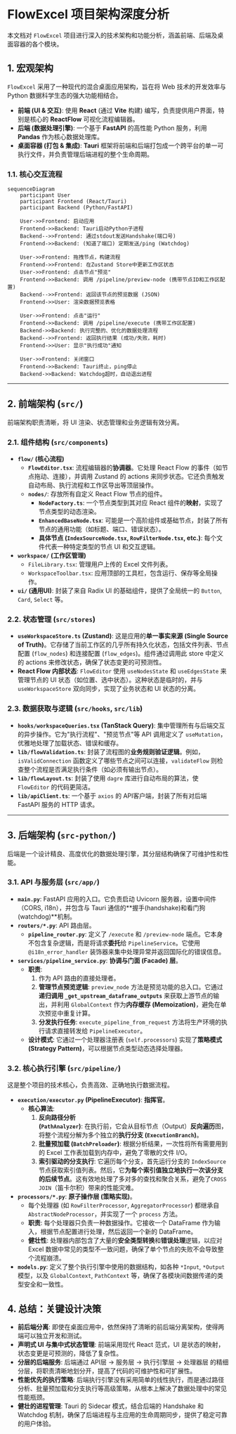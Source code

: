 # FlowExcel 项目架构深度分析

本文档对 `FlowExcel` 项目进行深入的技术架构和功能分析，涵盖前端、后端及桌面容器的各个模块。

## 1. 宏观架构

`FlowExcel` 采用了一种现代的混合桌面应用架构，旨在将 Web 技术的开发效率与 Python 数据科学生态的强大功能相结合。

-   **前端 (UI & 交互)**: 使用 **React** (通过 **Vite** 构建) 编写，负责提供用户界面，特别是核心的 **ReactFlow** 可视化流程编辑器。
-   **后端 (数据处理引擎)**: 一个基于 **FastAPI** 的高性能 Python 服务，利用 **Pandas** 作为核心数据处理库。
-   **桌面容器 (打包 & 集成)**: **Tauri** 框架将前端和后端打包成一个跨平台的单一可执行文件，并负责管理后端进程的整个生命周期。

### 1.1. 核心交互流程

```mermaid
sequenceDiagram
    participant User
    participant Frontend (React/Tauri)
    participant Backend (Python/FastAPI)

    User->>Frontend: 启动应用
    Frontend->>Backend: Tauri启动Python子进程
    Backend-->>Frontend: 通过stdout发送Handshake(端口号)
    Frontend->>Backend: (知道了端口) 定期发送/ping (Watchdog)

    User->>Frontend: 拖拽节点，构建流程
    Frontend->>Frontend: 在Zustand Store中更新工作区状态
    User->>Frontend: 点击节点"预览"
    Frontend->>Backend: 调用 /pipeline/preview-node (携带节点ID和工作区配置)
    Backend-->>Frontend: 返回该节点的预览数据 (JSON)
    Frontend->>User: 渲染数据预览表格

    User->>Frontend: 点击"运行"
    Frontend->>Backend: 调用 /pipeline/execute (携带工作区配置)
    Backend->>Backend: 执行完整的、优化的数据处理流程
    Backend-->>Frontend: 返回执行结果 (成功/失败，耗时)
    Frontend->>User: 显示"执行成功"通知

    User->>Frontend: 关闭窗口
    Frontend->>Backend: Tauri终止，ping停止
    Backend->>Backend: Watchdog超时，自动退出进程
```

---

## 2. 前端架构 (`src/`)

前端架构职责清晰，将 UI 渲染、状态管理和业务逻辑有效分离。

### 2.1. 组件结构 (`src/components`)

-   **`flow/` (核心流程)**
    -   **`FlowEditor.tsx`**: 流程编辑器的**协调器**。它处理 React Flow 的事件（如节点拖动、连接），并调用 Zustand 的 actions 来同步状态。它还负责触发自动布局、执行流程和工作区导出等顶层操作。
    -   **`nodes/`**: 存放所有自定义 React Flow 节点的组件。
        -   **`NodeFactory.ts`**: 一个节点类型到其对应 React 组件的**映射**，实现了节点类型的动态渲染。
        -   **`EnhancedBaseNode.tsx`**: 可能是一个高阶组件或基础节点，封装了所有节点的通用功能（如标题、端口、错误状态）。
        -   **具体节点 (`IndexSourceNode.tsx`, `RowFilterNode.tsx`, etc.)**: 每个文件代表一种特定类型的节点 UI 和交互逻辑。
-   **`workspace/` (工作区管理)**
    -   `FileLibrary.tsx`: 管理用户上传的 Excel 文件列表。
    -   `WorkspaceToolbar.tsx`: 应用顶部的工具栏，包含运行、保存等全局操作。
-   **`ui/` (通用UI)**: 封装了来自 Radix UI 的基础组件，提供了全局统一的 `Button`, `Card`, `Select` 等。

### 2.2. 状态管理 (`src/stores`)

-   **`useWorkspaceStore.ts` (Zustand)**: 这是应用的**单一事实来源 (Single Source of Truth)**。它存储了当前工作区的几乎所有持久化状态，包括文件列表、节点配置 (`flow_nodes`) 和连接配置 (`flow_edges`)。组件通过调用此 store 中定义的 actions 来修改状态，确保了状态变更的可预测性。
-   **React Flow 内部状态**: `FlowEditor` 使用 `useNodesState` 和 `useEdgesState` 来管理节点的 UI 状态（如位置、选中状态）。这种状态是临时的，并与 `useWorkspaceStore` 双向同步，实现了业务状态和 UI 状态的分离。

### 2.3. 数据获取与逻辑 (`src/hooks`, `src/lib`)

-   **`hooks/workspaceQueries.tsx` (TanStack Query)**: 集中管理所有与后端交互的异步操作。它为"执行流程"、"预览节点"等 API 调用定义了 `useMutation`，优雅地处理了加载状态、错误和缓存。
-   **`lib/flowValidation.ts`**: 封装了流程图的**业务规则验证逻辑**。例如，`isValidConnection` 函数定义了哪些节点之间可以连接，`validateFlow` 则检查整个流程是否满足执行条件（如必须有输出节点）。
-   **`lib/flowLayout.ts`**: 封装了使用 `dagre` 库进行自动布局的算法，使 `FlowEditor` 的代码更简洁。
-   **`lib/apiClient.ts`**: 一个基于 `axios` 的 API客户端，封装了所有对后端 FastAPI 服务的 HTTP 请求。

---

## 3. 后端架构 (`src-python/`)

后端是一个设计精良、高度优化的数据处理引擎，其分层结构确保了可维护性和性能。

### 3.1. API 与服务层 (`src/app/`)

-   **`main.py`**: FastAPI 应用的入口。它负责启动 Uvicorn 服务器，设置中间件（CORS, i18n），并包含与 Tauri 通信的**握手(handshake)和看门狗(watchdog)**机制。
-   **`routers/*.py`**: API 路由层。
    -   **`pipeline_router.py`**: 定义了 `/execute` 和 `/preview-node` 端点。它本身不包含复杂逻辑，而是将请求**委托**给 `PipelineService`。它使用 `@i18n_error_handler` 装饰器来集中处理异常并返回国际化的错误信息。
-   **`services/pipeline_service.py`**: **协调与门面 (Facade) 层**。
    -   **职责**:
        1.  作为 API 路由的直接处理者。
        2.  **管理节点预览逻辑**: `preview_node` 方法是预览功能的总入口。它通过**递归调用 `_get_upstream_dataframe_outputs`** 来获取上游节点的输出，并利用 `GlobalContext` 作为**内存缓存 (Memoization)**，避免在单次预览中重复计算。
        3.  **分发执行任务**: `execute_pipeline_from_request` 方法将生产环境的执行请求直接转发给 `PipelineExecutor`。
    -   **设计模式**: 它通过一个处理器注册表 (`self.processors`) 实现了**策略模式 (Strategy Pattern)**，可以根据节点类型动态选择处理器。

### 3.2. 核心执行引擎 (`src/pipeline/`)

这是整个项目的技术核心，负责高效、正确地执行数据流程。

-   **`execution/executor.py` (PipelineExecutor)**: **指挥官**。
    -   **核心算法**:
        1.  **反向路径分析 (`PathAnalyzer`)**: 在执行前，它会从目标节点（Output）**反向遍历**图，将整个流程分解为多个独立的**执行分支 (`ExecutionBranch`)**。
        2.  **批量预加载 (`BatchPreloader`)**: 根据分析结果，一次性将所有需要用到的 Excel 工作表加载到内存中，避免了零散的文件 I/O。
        3.  **索引驱动的分支执行**: 它遍历每个分支，首先运行分支的 `IndexSource` 节点获取索引值列表。然后，它**为每个索引值独立地执行一次该分支的后续节点**。这有效地处理了多对多的查找和聚合关系，避免了`CROSS JOIN`（笛卡尔积）带来的性能灾难。
-   **`processors/*.py`**: **原子操作层 (策略实现)**。
    -   每个处理器 (如 `RowFilterProcessor`, `AggregatorProcessor`) 都继承自 `AbstractNodeProcessor`，并实现了一个 `process` 方法。
    -   **职责**: 每个处理器只负责一种数据操作。它接收一个 DataFrame 作为输入，根据节点配置进行处理，然后返回一个新的 DataFrame。
    -   **健壮性**: 处理器内部包含了大量的**安全类型转换**和**错误处理**逻辑，以应对 Excel 数据中常见的类型不一致问题，确保了单个节点的失败不会导致整个流程崩溃。
-   **`models.py`**: 定义了整个执行引擎中使用的数据结构，如各种 `*Input`, `*Output` 模型，以及 `GlobalContext`, `PathContext` 等，确保了各模块间数据传递的类型安全和一致性。

## 4. 总结：关键设计决策

-   **前后端分离**: 即使在桌面应用中，依然保持了清晰的前后端分离架构，使得两端可以独立开发和测试。
-   **声明式 UI 与集中式状态管理**: 前端采用现代 React 范式，UI 是状态的映射，状态变更是可预测的，降低了复杂性。
-   **分层的后端服务**: 后端通过 API层 -> 服务层 -> 执行引擎层 -> 处理器层 的精细分层，将职责清晰地划分开，提高了代码的可维护性和可扩展性。
-   **性能优先的执行策略**: 后端执行引擎没有采用简单的线性执行，而是通过路径分析、批量预加载和分支执行等高级策略，从根本上解决了数据处理中的常见性能瓶颈。
-   **健壮的进程管理**: Tauri 的 Sidecar 模式，结合后端的 Handshake 和 Watchdog 机制，确保了后端进程与主应用的生命周期同步，提供了稳定可靠的用户体验。 
